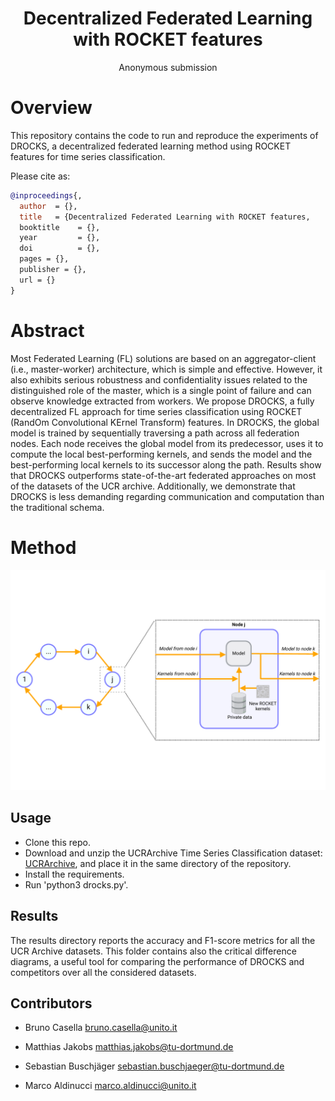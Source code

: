 <div align="center">

# Decentralized Federated Learning with ROCKET features
Anonymous submission
</div>

# Overview

This repository contains the code to run and reproduce the experiments of DROCKS, a decentralized federated learning method using ROCKET features for time series classification. 

Please cite as:

```bibtex
@inproceedings{,
  author  = {},
  title   = {Decentralized Federated Learning with ROCKET features,
  booktitle    = {},
  year         = {},
  doi          = {},
  pages = {},
  publisher = {},
  url = {}
}
```

# Abstract
Most Federated Learning (FL) solutions are based on an aggregator-client (i.e., master-worker) architecture, which is simple and effective. However, it also exhibits serious robustness and confidentiality issues related to the distinguished role of the master, which is a single point of failure and can observe knowledge extracted from workers. We propose DROCKS, a fully decentralized FL approach for time series classification using ROCKET (RandOm Convolutional KErnel Transform) features. In DROCKS, the global model is trained by sequentially traversing a path across all federation nodes. Each node receives the global model from its predecessor, uses it to compute the local best-performing kernels, and sends the model and the best-performing local kernels to its successor along the path. Results show that DROCKS outperforms state-of-the-art federated approaches on most of the datasets of the UCR archive. Additionally, we demonstrate that DROCKS is less demanding regarding communication and computation than the traditional schema. 

# Method
 <p align = "center"><img src="results/method.pdf" width="600" style = "text-align:center"/></p>

## Usage
- Clone this repo.
- Download and unzip the UCRArchive Time Series Classification dataset: [UCRArchive](https://www.cs.ucr.edu/%7Eeamonn/time_series_data_2018/), and place it in the same directory of the repository.
- Install the requirements. 
- Run 'python3 drocks.py'.

## Results
The results directory reports the accuracy and F1-score metrics for all the UCR Archive datasets. This folder contains also the critical difference diagrams, a useful tool for comparing the performance of DROCKS and competitors over all the considered datasets.


## Contributors
* Bruno Casella <bruno.casella@unito.it>  

* Matthias Jakobs <matthias.jakobs@tu-dortmund.de>

* Sebastian Buschjäger <sebastian.buschjaeger@tu-dortmund.de>

* Marco Aldinucci <marco.aldinucci@unito.it>